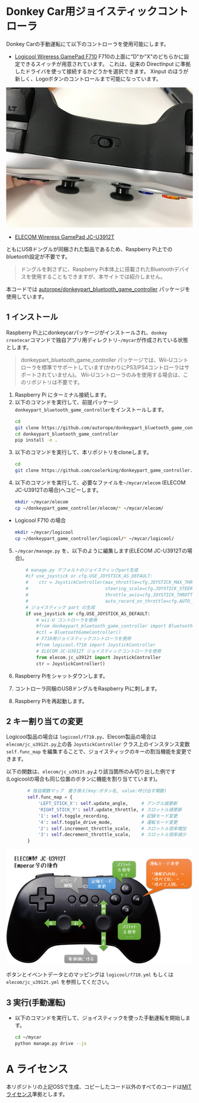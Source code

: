 # Donkey Car用ジョイスティックコントローラ

Donkey Carの手動運転にて以下のコントローラを使用可能にします。

* [Logicool Wireress GamePad F710](https://amzn.to/2R85kAK)
   F710の上面に"D"か"X"のどちらかに設定できるスイッチが用意されています。
   これは、従来の DirectInput に準拠したドライバを使って接続するかどうかを選択できます。
   Xinput のほうが新しく、Logoボタンのコントロールまで可能になっています。

![D/Xスイッチ](./images/D_X.jpg)
   

* [ELECOM Wireress GamePad JC-U3912T](https://amzn.to/2SddDvo)

ともにUSBドングルが同梱された製品であるため、Raspberry Pi上でのbluetooth設定が不要です。

> ドングルを刺さずに、Raspberry Pi本体上に搭載されたBluetoothデバイスを使用することもできますが、本サイトでは紹介しません。

本コードでは [autorope/donkeypart_bluetooth_game_controller](https://github.com/autorope/donkeypart_bluetooth_game_controller) パッケージを使用しています。

## 1 インストール

Raspberry Pi上にdonkeycarパッケージがインストールされ、`donkey createcar`コマンドで独自アプリ用ディレクトリ`~/mycar`が作成されている状態とします。

> donkeypart_bluetooth_game_controller パッケージでは、Wii-Uコントローラを標準でサポートしています(かわりにPS3/PS4コントローラはサポートされていません)。
> Wii-Uコントローラのみを使用する場合は、このリポジトリは不要です。


1. Raspberry Pi にターミナル接続します。
2. 以下のコマンドを実行して、前提パッケージ`donkeypart_bluetooth_game_controller`をインストールします。
    ```bash
    cd
    git clone https://github.com/autorope/donkeypart_bluetooth_game_controller.git
    cd donkeypart_bluetooth_game_controller
    pip install -e .
    ```
3. 以下のコマンドを実行して、本リポジトリをcloneします。
    ```bash
    cd
    git clone https://github.com/coolerking/donkeypart_game_controller.git
    ```
4. 以下のコマンドを実行して、必要なファイルを`~/mycar/elecom` (ELECOM JC-U3912Tの場合)へコピーします。
    ```bash
    mkdir ~/mycar/elecom
    cp ~/donkeypart_game_controller/elecom/* ~/mycar/elecom/
    ```

 * Logicool F710 の場合
    ```bash
    mkdir ~/mycar/logicool
    cp ~/donkeypart_game_controller/logicool/* ~/mycar/logicool/
    ```
5. `~/mycar/manage.py` を、以下のように編集します(ELECOM JC-U3912Tの場合)。
    ```python
        # manage.py デフォルトのジョイスティックpart生成
        #if use_joystick or cfg.USE_JOYSTICK_AS_DEFAULT:
        #    ctr = JoystickController(max_throttle=cfg.JOYSTICK_MAX_THROTTLE,
        #                             steering_scale=cfg.JOYSTICK_STEERING_SCALE,
        #                             throttle_axis=cfg.JOYSTICK_THROTTLE_AXIS,
        #                             auto_record_on_throttle=cfg.AUTO_RECORD_ON_THROTTLE)
        # ジョイスティック part の生成
        if use_joystick or cfg.USE_JOYSTICK_AS_DEFAULT:
            # wii-U コントローラを使用
            #from donkeypart_bluetooth_game_controller import BluetoothGameController
            #ctl = BluetoothGameController()
            # F710用ジョイスティックコントローラを使用
            #from logicool.f710 import JoystickController
            # ELECOM JC-U3912T ジョイスティックコントローラを使用
            from elecom.jc_u3912t import JoystickController
            ctr = JoystickController()
    ```

6. Raspberry Piをシャットダウンします。
7. コントローラ同梱のUSBドングルをRaspberry Piに刺します。
8. Raspberry Piを再起動します。

## 2 キー割り当ての変更

Logicool製品の場合は `logicool/f710.py`、Elecom製品の場合は `elecom/jc_u3912t.py`上の各 `JoystickController` クラス上のインスタンス変数 `self.func_map` を編集することで、ジョイスティックのキーの割当機能を変更できます。

以下の関数は、`elecom/jc_u3912t.py`より該当箇所のみ切り出した例です(Logicoolの場合も同じ位置のボタンに機能を割り当てています)。

```python
        # 独自関数マップ　書き換え(key:ボタン名, value:呼び出す関数)
        self.func_map = {
            'LEFT_STICK_X': self.update_angle,     # アングル値更新
            'RIGHT_STICK_Y': self.update_throttle, # スロットル値更新
            '1': self.toggle_recording,            # 記録モード変更
            '4': self.toggle_drive_mode,           # 運転モード変更
            '2': self.increment_throttle_scale,    # スロットル倍率増加
            '3': self.decrement_throttle_scale,    # スロットル倍率減少
        }
```

![JC-U3912Tデフォルト操作](./images/JC_U3912T.png)

ボタンとイベントデータとのマッピングは `logicool/f710.yml` もしくは `elecom/jc_u3912t.yml` を参照してください。

## 3 実行(手動運転)

* 以下のコマンドを実行して、ジョイスティックを使った手動運転を開始します。
   ```bash
   cd ~/mycar
   python manage.py drive --js
   ```

# A ライセンス

本リポジトリの上記OSSで生成、コピーしたコード以外のすべてのコードは[MITライセンス](./LICENSE)準拠とします。

